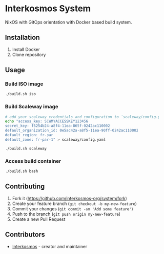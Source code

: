 # Interkosmos System

NixOS with GitOps orientation with Docker based build system.

## Installation

1. Install Docker
2. Clone repository

## Usage

### Build ISO image

```bash
./build.sh iso
``` 

### Build Scaleway image

```bash
# add your scaleway credentials and configuration to `scaleway/config.yaml`
echo "access_key: SCWMYACCESSKEY123456
secret_key: f5254b24-a8f4-11ea-865f-0242ac110002
default_organization_id: 0e5ac42a-a8f5-11ea-90ff-0242ac110002
default_region: fr-par
default_zone: fr-par-1" > scaleway/config.yaml

./build.sh scaleway
```

### Access build container

```bash
./build.sh bash
```

## Contributing

1. Fork it (<https://github.com/interkosmos-org/system/fork>)
2. Create your feature branch (`git checkout -b my-new-feature`)
3. Commit your changes (`git commit -am 'Add some feature'`)
4. Push to the branch (`git push origin my-new-feature`)
5. Create a new Pull Request

## Contributors

- [Interkosmos](https://github.com/interkosmos-org) - creator and maintainer
